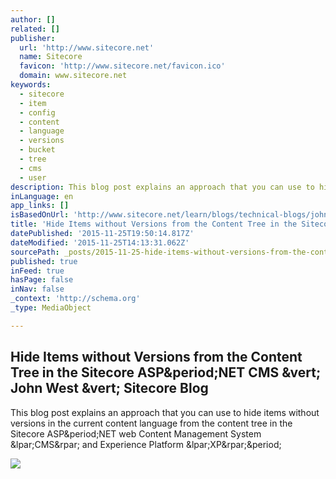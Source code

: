 ```yaml
---
author: []
related: []
publisher:
  url: 'http://www.sitecore.net'
  name: Sitecore
  favicon: 'http://www.sitecore.net/favicon.ico'
  domain: www.sitecore.net
keywords:
  - sitecore
  - item
  - config
  - content
  - language
  - versions
  - bucket
  - tree
  - cms
  - user
description: This blog post explains an approach that you can use to hide items without versions in the current content language from the content tree in the Sitecore ASP.NET web Content Management System (CMS) and Experience Platform (XP).
inLanguage: en
app_links: []
isBasedOnUrl: 'http://www.sitecore.net/learn/blogs/technical-blogs/john-west-sitecore-blog/posts/2015/03/hide-items-without-versions-from-the-content-tree-in-the-sitecore-aspnet-cms.aspx'
title: 'Hide Items without Versions from the Content Tree in the Sitecore ASP.NET CMS | John West | Sitecore Blog'
datePublished: '2015-11-25T19:50:14.817Z'
dateModified: '2015-11-25T14:13:31.062Z'
sourcePath: _posts/2015-11-25-hide-items-without-versions-from-the-content-tree-in-the-sit.md
published: true
inFeed: true
hasPage: false
inNav: false
_context: 'http://schema.org'
_type: MediaObject

---
```

<article style=""><h1>Hide Items without Versions from the Content Tree in the Sitecore ASP&amp;period;NET CMS &amp;vert; John West &amp;vert; Sitecore Blog</h1><p>This blog post explains an approach that you can use to hide items without versions in the current content language from the content tree in the Sitecore ASP&amp;period;NET web Content Management System &amp;lpar;CMS&amp;rpar; and Experience Platform &amp;lpar;XP&amp;rpar;&amp;period;</p><img src="http://dijaxps1e29ue.cloudfront.net/~/media/Community/Author%20Profiles/John%20West.ashx?ts=111210080949292&amp;h=108&amp;la=en&amp;w=108" /></article>